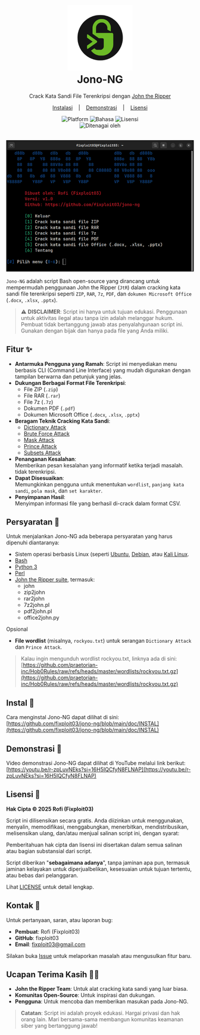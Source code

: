 <div></div>

<h1 align="center">
  <img src="https://github.com/fixploit03/jono-ng/blob/main/img/icon.png" width=175 height=175/><br>
Jono-NG</h1>

<p align="center">
  <span>Crack Kata Sandi File Terenkripsi dengan <a href="https://github.com/openwall/john">John the Ripper</a></span>
</p>

<p align="center">
  <a href="https://github.com/fixploit03/jono-ng/blob/main/doc/INSTAL">Instalasi</a>
  &nbsp;&nbsp;&nbsp;|&nbsp;&nbsp;&nbsp;
  <a href="https://youtu.be/r-zpLuvNEks?si=16H5IQCfyN8FLNAP">Demonstrasi</a>
  &nbsp;&nbsp;&nbsp;|&nbsp;&nbsp;&nbsp;
  <a href="https://github.com/fixploit03/jono-ng/blob/main/LICENSE">Lisensi</a>
</p>

<div align="center">
    <img src="https://img.shields.io/badge/Platform-Linux-yellow?logo=linux&style=flat-square" alt="Platform">
    <img src="https://img.shields.io/badge/Bahasa-Bash-green?logo=gnu-bash&style=flat-square" alt="Bahasa">  
    <img src="https://img.shields.io/badge/Lisensi-MIT-green?logo=open-source-initiative&style=flat-square" alt="Lisensi">
    <br>
    <img src="https://img.shields.io/badge/Ditenagai_oleh-John_the_Ripper-red?logo=lock&style=flat-square" alt="Ditenagai oleh">
</div>
<br>

![](https://github.com/fixploit03/jono-ng/blob/main/img/Screenshot%20jono-ng.png)

`Jono-NG` adalah script Bash open-source yang dirancang untuk mempermudah penggunaan John the Ripper (`JtR`) dalam cracking kata sandi file terenkripsi seperti `ZIP`, `RAR`, `7z`, `PDF`, dan `dokumen Microsoft Office` (`.docx`, `.xlsx`, `.pptx`).

> ⚠️ **DISCLAIMER**: Script ini hanya untuk tujuan edukasi. Penggunaan untuk aktivitas ilegal atau tanpa izin adalah melanggar hukum. Pembuat tidak bertanggung jawab atas penyalahgunaan script ini. Gunakan dengan bijak dan hanya pada file yang Anda miliki.

## Fitur ✨

- **Antarmuka Pengguna yang Ramah**:  Script ini menyediakan menu berbasis CLI (Command Line Interface) yang mudah digunakan dengan tampilan berwarna dan petunjuk yang jelas.
- **Dukungan Berbagai Format File Terenkripsi**:
  - File ZIP (`.zip`)
  - File RAR (`.rar`)
  - File 7z (`.7z`)
  - Dokumen PDF (`.pdf`)
  - Dokumen Microsoft Office (`.docx`, `.xlsx`, `.pptx`)
- **Beragam Teknik Cracking Kata Sandi**:  
  - [Dictionary Attack](https://github.com/fixploit03/jono-ng/blob/main/doc/DICT.md)
  - [Brute Force Attack](https://github.com/fixploit03/jono-ng/blob/main/doc/BRUTE.md)
  - [Mask Attack](https://github.com/fixploit03/jono-ng/blob/main/doc/MASK.md)
  - [Prince Attack](https://github.com/fixploit03/jono-ng/blob/main/doc/PRINCE.md)
  - [Subsets Attack](https://github.com/fixploit03/jono-ng/blob/main/doc/SUBSETS.md)
- **Penanganan Kesalahan**:  
  Memberikan pesan kesalahan yang informatif ketika terjadi masalah. tidak terenkripsi.
- **Dapat Disesuaikan**:  
   Memungkinkan pengguna untuk menentukan `wordlist`, `panjang kata sandi`, `pola mask`, dan `set karakter`.
- **Penyimpanan Hasil**:  
  Menyimpan informasi file yang berhasil di-crack dalam format CSV.

## Persyaratan 📝

Untuk menjalankan Jono-NG ada beberapa persyaratan yang harus dipenuhi diantaranya:

- Sistem operasi berbasis Linux (seperti [Ubuntu](https://ubuntu.com/), [Debian](https://www.debian.org/), atau [Kali Linux](https://www.kali.org/).
- [Bash](https://www.gnu.org/software/bash/)
- [Python 3](https://www.python.org/)
- [Perl](https://www.perl.org/)
- [John the Ripper suite](https://github.com/openwall/john), termasuk:
  - john
  - zip2john
  - rar2john
  - 7z2john.pl
  - pdf2john.pl
  - office2john.py

Opsional

- **File wordlist** (misalnya, `rockyou.txt`) untuk serangan `Dictionary Attack` dan `Prince Attack`.

> Kalau ingin mengunduh wordlist rockyou.txt, linknya ada di sini: [https://github.com/praetorian-inc/Hob0Rules/raw/refs/heads/master/wordlists/rockyou.txt.gz](https://github.com/praetorian-inc/Hob0Rules/raw/refs/heads/master/wordlists/rockyou.txt.gz)

## Instal 🔧

Cara menginstal Jono-NG dapat dilihat di sini: [https://github.com/fixploit03/jono-ng/blob/main/doc/INSTAL](https://github.com/fixploit03/jono-ng/blob/main/doc/INSTAL)

## Demonstrasi 🎥

Video demonstrasi Jono-NG dapat dilihat di YouTube melalui link berikut: [https://youtu.be/r-zpLuvNEks?si=16H5IQCfyN8FLNAP](https://youtu.be/r-zpLuvNEks?si=16H5IQCfyN8FLNAP)

## Lisensi 📜

**Hak Cipta © 2025 Rofi (Fixploit03)**

Script ini dilisensikan secara gratis. Anda diizinkan untuk menggunakan, menyalin, memodifikasi, menggabungkan, menerbitkan, mendistribusikan, melisensikan ulang, dan/atau menjual salinan script ini, dengan syarat:

Pemberitahuan hak cipta dan lisensi ini disertakan dalam semua salinan atau bagian substansial dari script.

Script diberikan "**sebagaimana adanya**", tanpa jaminan apa pun, termasuk jaminan kelayakan untuk diperjualbelikan, kesesuaian untuk tujuan tertentu, atau bebas dari pelanggaran.

Lihat [LICENSE](https://github.com/fixploit03/jono-ng/blob/main/LICENSE) untuk detail lengkap.

## Kontak 👤

Untuk pertanyaan, saran, atau laporan bug:

- **Pembuat**: Rofi (Fixploit03)
- **GitHub**: fixploit03
- **Email**: fixploit03@gmail.com

Silakan buka [Issue](https://github.com/fixploit03/jono-ng/issues) untuk melaporkan masalah atau mengusulkan fitur baru.

## Ucapan Terima Kasih 🙏🏻

- **John the Ripper Team**: Untuk alat cracking kata sandi yang luar biasa.
- **Komunitas Open-Source**: Untuk inspirasi dan dukungan.
- **Pengguna**: Untuk mencoba dan memberikan masukan pada Jono-NG.

> **Catatan**: Script ini adalah proyek edukasi. Hargai privasi dan hak orang lain. Mari bersama-sama membangun komunitas keamanan siber yang bertanggung jawab!

